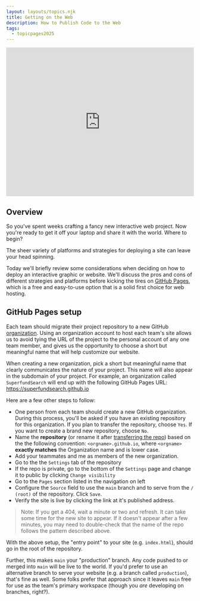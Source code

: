 ```yaml
---
layout: layouts/topics.njk
title: Getting on the Web
description: How to Publish Code to the Web
tags:
  - topicpages2025
---
```



<iframe src="https://docs.google.com/presentation/d/e/2PACX-1vSJkVE397GZ-EuGycXWDTA04eP1gktNt3fyqIDW5nyvsu4nuU5BQdCPuP1nvKyfj0WcBdtHfGgholJO/embed?start=false&loop=false&delayms=3000" frameborder="0" width="100%" height="400" allowfullscreen="true" mozallowfullscreen="true" webkitallowfullscreen="true"></iframe>

## Overview

So you've spent weeks crafting a fancy new interactive web project. Now you're ready to get it off your laptop and share it with the world.  Where to begin?

The sheer variety of platforms and strategies for deploying a site can leave your head spinning.

Today we'll briefly review some considerations when deciding on how to deploy an interactive graphic or website. We'll discuss the pros and cons of different strategies and platforms before kicking the tires on [GitHub Pages](https://pages.github.com/), which is a free and easy-to-use option that is a solid first choice for web hosting.

## GitHub Pages setup

Each team should migrate their project repository to a new GitHub [organization](https://docs.github.com/en/organizations). Using an organization account to host each team's site allows us to avoid tying the URL of the project to the personal account of any one team member, and gives us the opportunity to choose a short but meaningful name that will help customize our website.

When creating a new organization, pick a short but meaningful name that clearly communicates the nature of your project. This name will also appear in the subdomain of your project. For example, an organization called `SuperfundSearch` will end up with the following GitHub Pages URL: https://superfundsearch.github.io

Here are a few other steps to follow:

* One person from each team should create a new GitHub organization. During this process, you'll be asked if you have an existing repository for this organization. If you plan to transfer the repository, choose `Yes`. If you want to create a brand new repository, choose `No`.
* Name the **repository** (or rename it after [transferring the repo][]) based on the the following convention: `<orgname>.github.io`, where `<orgname>` **exactly matches** the Organization name and is lower case.
* Add your teammates and me as members of the new organization.
* Go to the the `Settings` tab of the repository
* If the repo is private, go to the bottom of the `Settings` page and
change it to public by clicking `Change visibility`
* Go to the `Pages` section listed in the navigation on left
* Configure the `Source` field to use the `main` branch and to serve from the `/ (root)` of the repository. Click `Save`.
* Verify the site is live by clicking the link at it's published address.

> Note: If you get a 404, wait a minute or two and refresh. It can take some time for the new site to appear. If it doesn't appear after a few minutes, you may need to double-check that the name of the repo follows the pattern described above.


[transferring the repo]: https://docs.github.com/en/repositories/creating-and-managing-repositories/transferring-a-repository

With the above setup, the "entry point" to your site (e.g.  `index.html`), should go in the root of the repository.

Further, this makes `main` your "production" branch. Any code pushed to or merged into `main` will be live to the world. If you'd prefer to use an alternative branch to serve your website (e.g.  a branch called `production`), that's fine as well. Some folks prefer that approach since it leaves `main` free for use as the team's primary workspace (though you *are* developing on branches, right?).
